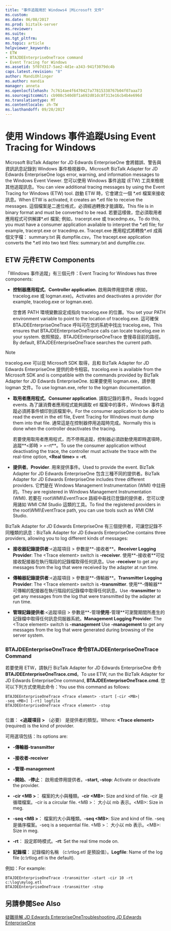 ```yaml
---
title: "事件追蹤用於 Windows4 |Microsoft 文件"
ms.custom: 
ms.date: 06/08/2017
ms.prod: biztalk-server
ms.reviewer: 
ms.suite: 
ms.tgt_pltfrm: 
ms.topic: article
helpviewer_keywords:
- ETW
- BTAJDEEnterpriseOneTrace command
- Event Tracing for Windows
ms.assetid: 5f07d317-5ae2-4d1e-a343-941f3079dc4b
caps.latest.revision: "8"
author: MandiOhlinger
ms.author: mandia
manager: anneta
ms.openlocfilehash: 7c7614ae4f6470427a77815338767b04f07aaa73
ms.sourcegitcommit: cb908c540d8f1a692d01dc8f313e16cb4b4e696d
ms.translationtype: MT
ms.contentlocale: zh-TW
ms.lasthandoff: 09/20/2017
---
```

# <a name="using-event-tracing-for-windows"></a><span data-ttu-id="d6e91-102">使用 Windows 事件追蹤</span><span class="sxs-lookup"><span data-stu-id="d6e91-102">Using Event Tracing for Windows</span></span>
<span data-ttu-id="d6e91-103">Microsoft BizTalk Adapter for JD Edwards EnterpriseOne 會將錯誤、警告與資訊訊息記錄到 Windows 事件檢視器中。</span><span class="sxs-lookup"><span data-stu-id="d6e91-103">Microsoft BizTalk Adapter for JD Edwards EnterpriseOne logs error, warning, and information messages to the Windows Event Viewer.</span></span> <span data-ttu-id="d6e91-104">您可以使用 Windows 事件追蹤 (ETW) 工具來檢視其他追蹤訊息。</span><span class="sxs-lookup"><span data-stu-id="d6e91-104">You can view additional tracing messages by using the Event Tracing for Windows (ETW) tool.</span></span> <span data-ttu-id="d6e91-105">啟動 ETW 時，它會建立一個 *.etl 檔案來接收訊息。</span><span class="sxs-lookup"><span data-stu-id="d6e91-105">When ETW is activated, it creates an *.etl file to receive the messages.</span></span> <span data-ttu-id="d6e91-106">這個檔案是二進位格式，必須經過轉換才能讀取。</span><span class="sxs-lookup"><span data-stu-id="d6e91-106">This file is in binary format and must be converted to be read.</span></span> <span data-ttu-id="d6e91-107">若要這樣做，您必須取用者應用程式可供解譯\*.etl 檔案; 例如，tracerpt.exe 或 tracedmp.ex。</span><span class="sxs-lookup"><span data-stu-id="d6e91-107">To do this, you must have a consumer application available to interpret the \*.etl file; for example, tracerpt.exe or tracedmp.ex.</span></span> <span data-ttu-id="d6e91-108">Tracept.exe 應用程式將轉換\*.etl 成兩個文字檔： summary.txt 與 dumpfile.csv。</span><span class="sxs-lookup"><span data-stu-id="d6e91-108">The tracept.exe application converts the \*.etl into two text files: summary.txt and dumpfile.csv.</span></span>  
  
## <a name="etw-components"></a><span data-ttu-id="d6e91-109">ETW 元件</span><span class="sxs-lookup"><span data-stu-id="d6e91-109">ETW Components</span></span>  
 <span data-ttu-id="d6e91-110">「Windows 事件追蹤」有三個元件：</span><span class="sxs-lookup"><span data-stu-id="d6e91-110">Event Tracing for Windows has three components:</span></span>  
  
-   <span data-ttu-id="d6e91-111">**控制器應用程式**。</span><span class="sxs-lookup"><span data-stu-id="d6e91-111">**Controller application**.</span></span> <span data-ttu-id="d6e91-112">啟用與停用提供者 (例如，tracelog.exe 或 logman.exe)。</span><span class="sxs-lookup"><span data-stu-id="d6e91-112">Activates and deactivates a provider (for example, tracelog.exe or logman.exe).</span></span>  
  
     <span data-ttu-id="d6e91-113">您會將 PATH 環境變數設定成指向 tracelog.exe 的位置。</span><span class="sxs-lookup"><span data-stu-id="d6e91-113">You set your PATH environment variable to point to the location of tracelog.exe.</span></span> <span data-ttu-id="d6e91-114">這可確保 BTAJDEEnterpriseOneTrace 呼叫可在您的系統中找出 tracelog.exe。</span><span class="sxs-lookup"><span data-stu-id="d6e91-114">This ensures that BTAJDEEnterpriseOneTrace calls can locate tracelog.exe in your system.</span></span> <span data-ttu-id="d6e91-115">依照預設，BTAJDEEnterpriseOneTrace 會搜尋目前的路徑。</span><span class="sxs-lookup"><span data-stu-id="d6e91-115">By default, BTAJDEEnterpriseOneTrace searches the current path.</span></span>  
  
> [!NOTE]
>  <span data-ttu-id="d6e91-116">tracelog.exe 可以從 Microsoft SDK 取得，且和 BizTalk Adapter  for JD Edwards EnterpriseOne 提供的命令相容。</span><span class="sxs-lookup"><span data-stu-id="d6e91-116">tracelog.exe is available from the Microsoft SDK and is compatible with the commands provided by  BizTalk Adapter  for JD Edwards EnterpriseOne.</span></span> <span data-ttu-id="d6e91-117">如果要使用 logman.exe，請參閱 logman 文件。</span><span class="sxs-lookup"><span data-stu-id="d6e91-117">To use logman.exe, refer to the logman documentation.</span></span>  
  
-   <span data-ttu-id="d6e91-118">**取用者應用程式**。</span><span class="sxs-lookup"><span data-stu-id="d6e91-118">**Consumer application**.</span></span> <span data-ttu-id="d6e91-119">讀取記錄的事件。</span><span class="sxs-lookup"><span data-stu-id="d6e91-119">Reads logged events.</span></span> <span data-ttu-id="d6e91-120">為了讓消費者應用程式能夠讀取 etl 檔案中的事件，Windows 事件追蹤必須將事件傾印到該檔案中。</span><span class="sxs-lookup"><span data-stu-id="d6e91-120">For the consumer application to be able to read the event in the etl file, Event Tracing for Windows must dump them into that file.</span></span> <span data-ttu-id="d6e91-121">通常這是在控制器停用追蹤時完成。</span><span class="sxs-lookup"><span data-stu-id="d6e91-121">Normally this is done when the controller deactivates the tracing.</span></span>  
  
     <span data-ttu-id="d6e91-122">若要使用取用者應用程式，而不停用追蹤，控制器必須啟動使用即時選項時，追蹤**\<即時 > =-rt**。</span><span class="sxs-lookup"><span data-stu-id="d6e91-122">To use the consumer application without deactivating the trace, the controller must activate the trace with the real-time option, **\<Real time> = -rt**.</span></span>  
  
-   <span data-ttu-id="d6e91-123">**提供者**。</span><span class="sxs-lookup"><span data-stu-id="d6e91-123">**Provider**.</span></span> <span data-ttu-id="d6e91-124">用來提供事件。</span><span class="sxs-lookup"><span data-stu-id="d6e91-124">Used to provide the event.</span></span> <span data-ttu-id="d6e91-125">BizTalk Adapter for JD Edwards EnterpriseOne 包含三種不同的提供者。</span><span class="sxs-lookup"><span data-stu-id="d6e91-125">BizTalk Adapter for JD Edwards EnterpriseOne includes three different providers.</span></span> <span data-ttu-id="d6e91-126">它們是在 Windows Management Instrumentation (WMI) 中註冊的。</span><span class="sxs-lookup"><span data-stu-id="d6e91-126">They are registered in Windows Management Instrumentation (WMI).</span></span> <span data-ttu-id="d6e91-127">若要在 root\WMI\EventTrace 路經中尋找已登錄的提供者，您可以使用諸如 WMI CIM Studio 這類的工具。</span><span class="sxs-lookup"><span data-stu-id="d6e91-127">To find the registered providers in the root\WMI\EventTrace path, you can use tools such as WMI CIM Studio.</span></span>  
  
 <span data-ttu-id="d6e91-128">BizTalk Adapter  for JD Edwards EnterpriseOne 有三個提供者，可讓您記錄不同種類的訊息：</span><span class="sxs-lookup"><span data-stu-id="d6e91-128">BizTalk Adapter  for JD Edwards EnterpriseOne contains three providers, allowing you to log different kinds of messages:</span></span>  
  
-   <span data-ttu-id="d6e91-129">**接收器記錄提供者**:\<追蹤項目 > 參數是**-接收者**。</span><span class="sxs-lookup"><span data-stu-id="d6e91-129">**Receiver Logging Provider**: The \<Trace element> switch is **-receiver**.</span></span> <span data-ttu-id="d6e91-130">使用**-接收者**可從接收配接器在執行階段的記錄檔取得任何訊息。</span><span class="sxs-lookup"><span data-stu-id="d6e91-130">Use **-receiver** to get any messages from the log that were received by the adapter at run time.</span></span>  
  
-   <span data-ttu-id="d6e91-131">**傳輸器記錄提供者**:\<追蹤項目 > 參數是**-傳輸器**。</span><span class="sxs-lookup"><span data-stu-id="d6e91-131">**Transmitter Logging Provider**: The \<Trace element> switch is **-transmitter**.</span></span> <span data-ttu-id="d6e91-132">使用**-傳輸器**可傳輸的配接器在執行階段的記錄檔中取得任何訊息。</span><span class="sxs-lookup"><span data-stu-id="d6e91-132">Use **-transmitter** to get any messages from the log that were transmitted by the adapter at run time.</span></span>  
  
-   <span data-ttu-id="d6e91-133">**管理記錄提供者**:\<追蹤項目 > 參數是**-管理**使用**-管理**可瀏覽期間所產生的記錄檔中取得任何訊息伺服器系統。</span><span class="sxs-lookup"><span data-stu-id="d6e91-133">**Management Logging Provider**: The \<Trace element> switch is **-management** Use **-management** to get any messages from the log that were generated during browsing of the server system.</span></span>  
  
### <a name="btajdeenterpriseonetrace-command"></a><span data-ttu-id="d6e91-134">BTAJDEEnterpriseOneTrace 命令</span><span class="sxs-lookup"><span data-stu-id="d6e91-134">BTAJDEEnterpriseOneTrace Command</span></span>  
 <span data-ttu-id="d6e91-135">若要使用 ETW，請執行 BizTalk Adapter for JD Edwards EnterpriseOne 命令**BTAJDEEnterpriseOneTrace.cmd**。</span><span class="sxs-lookup"><span data-stu-id="d6e91-135">To use ETW, run the BizTalk Adapter for JD Edwards EnterpriseOne command, **BTAJDEEnterpriseOneTrace.cmd**.</span></span> <span data-ttu-id="d6e91-136">您可以下列方式使用此命令：</span><span class="sxs-lookup"><span data-stu-id="d6e91-136">You use this command as follows:</span></span>  
  
```  
BTAJDEEnterpriseOneTrace <Trace element> -start [-cir <MB>|   
-seq <MB>] [-rt] logfile  
BTAJDEEnterpriseOneTrace <Trace element> -stop  
  
```  
  
 <span data-ttu-id="d6e91-137">位置： **\<追蹤項目 >** （必要） 是提供者的類型。</span><span class="sxs-lookup"><span data-stu-id="d6e91-137">Where: **\<Trace element>** (required) is the kind of provider.</span></span>  
  
 <span data-ttu-id="d6e91-138">可用選項包括：</span><span class="sxs-lookup"><span data-stu-id="d6e91-138">Its options are:</span></span>  
  
-   <span data-ttu-id="d6e91-139">**-傳輸器**</span><span class="sxs-lookup"><span data-stu-id="d6e91-139">**-transmitter**</span></span>  
  
-   <span data-ttu-id="d6e91-140">**-接收者**</span><span class="sxs-lookup"><span data-stu-id="d6e91-140">**-receiver**</span></span>  
  
-   <span data-ttu-id="d6e91-141">**-管理**</span><span class="sxs-lookup"><span data-stu-id="d6e91-141">**-management**</span></span>  
  
-   <span data-ttu-id="d6e91-142">**-開始、-停止**： 啟用或停用提供者。</span><span class="sxs-lookup"><span data-stu-id="d6e91-142">**-start, -stop**: Activate or deactivate the provider.</span></span>  
  
-   <span data-ttu-id="d6e91-143">**-cir \<MB >**： 檔案的大小與種類。</span><span class="sxs-lookup"><span data-stu-id="d6e91-143">**-cir \<MB>**: Size and kind of file.</span></span> <span data-ttu-id="d6e91-144">-cir 是循環檔案。</span><span class="sxs-lookup"><span data-stu-id="d6e91-144">-cir is a circular file.</span></span> <span data-ttu-id="d6e91-145">\<MB >： 大小以 mb 表示。</span><span class="sxs-lookup"><span data-stu-id="d6e91-145">\<MB>: Size in meg.</span></span>  
  
-   <span data-ttu-id="d6e91-146">**-seq \<MB >**： 檔案的大小與種類。</span><span class="sxs-lookup"><span data-stu-id="d6e91-146">**-seq \<MB>**: Size and kind of file.</span></span> <span data-ttu-id="d6e91-147">-seq 是循序檔案。</span><span class="sxs-lookup"><span data-stu-id="d6e91-147">-seq is a sequential file.</span></span> <span data-ttu-id="d6e91-148">\<MB >： 大小以 mb 表示。</span><span class="sxs-lookup"><span data-stu-id="d6e91-148">\<MB>: Size in meg.</span></span>  
  
-   <span data-ttu-id="d6e91-149">**-rt**： 設定即時模式。</span><span class="sxs-lookup"><span data-stu-id="d6e91-149">**-rt**: Set the real time mode on.</span></span>  
  
-   <span data-ttu-id="d6e91-150">**記錄檔**： 記錄檔的名稱 （c:\rtlog.etl 是預設值）。</span><span class="sxs-lookup"><span data-stu-id="d6e91-150">**Logfile**: Name of the log file (c:\rtlog.etl is the default).</span></span>  
  
 <span data-ttu-id="d6e91-151">例如：</span><span class="sxs-lookup"><span data-stu-id="d6e91-151">For example:</span></span>  
  
```  
BTAJDEEnterpriseOneTrace -transmitter -start -cir 10 -rt c:\log\mylog.etl  
BTAJDEEnterpriseOneTrace -transmitter -stop  
```  
  
## <a name="see-also"></a><span data-ttu-id="d6e91-152">另請參閱</span><span class="sxs-lookup"><span data-stu-id="d6e91-152">See Also</span></span>  
 [<span data-ttu-id="d6e91-153">疑難排解 JD Edwards EnterpriseOne</span><span class="sxs-lookup"><span data-stu-id="d6e91-153">Troubleshooting JD Edwards EnterpriseOne</span></span>](../core/troubleshooting-jd-edwards-enterpriseone.md)
